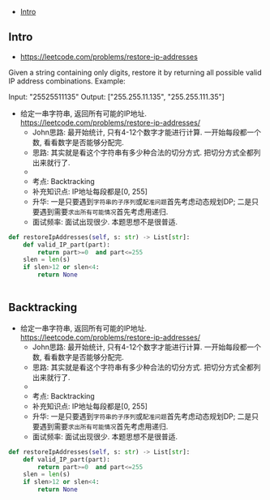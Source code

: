 - [Intro](#intro)

## Intro

- https://leetcode.com/problems/restore-ip-addresses

Given a string containing only digits, restore it by returning all possible valid IP address combinations.
Example:

Input: "25525511135"
Output: ["255.255.11.135", "255.255.111.35"]


- 给定一串字符串, 返回所有可能的IP地址. https://leetcode.com/problems/restore-ip-addresses/
  - John思路: 最开始统计, 只有4-12个数字才能进行计算. 一开始每段都一个数, 看看数字是否能够分配完.
  - 思路: 其实就是看这个字符串有多少种合法的切分方式. 把切分方式全都列出来就行了.
  - 
  - 考点: Backtracking
  - 补充知识点: IP地址每段都是[0, 255]
  - 升华: 一是只要遇到`字符串的子序列`或`配准问题`首先考虑动态规划DP; 二是只要遇到需要`求出所有可能情况`首先考虑用递归.
  - 面试频率: 面试出现很少. 本题思想不是很普适.


```py
def restoreIpAddresses(self, s: str) -> List[str]:
    def valid_IP_part(part):
        return part>=0  and part<=255
    slen = len(s)
    if slen>12 or slen<4:
        return None
    
```





## Backtracking

- 给定一串字符串, 返回所有可能的IP地址. https://leetcode.com/problems/restore-ip-addresses/
  - John思路: 最开始统计, 只有4-12个数字才能进行计算. 一开始每段都一个数, 看看数字是否能够分配完.
  - 思路: 其实就是看这个字符串有多少种合法的切分方式. 把切分方式全都列出来就行了.
  - 
  - 考点: Backtracking
  - 补充知识点: IP地址每段都是[0, 255]
  - 升华: 一是只要遇到`字符串的子序列`或`配准问题`首先考虑动态规划DP; 二是只要遇到需要`求出所有可能情况`首先考虑用递归.
  - 面试频率: 面试出现很少. 本题思想不是很普适.


```py
def restoreIpAddresses(self, s: str) -> List[str]:
    def valid_IP_part(part):
        return part>=0  and part<=255
    slen = len(s)
    if slen>12 or slen<4:
        return None
    
```


